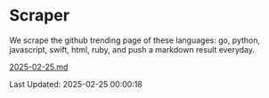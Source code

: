 # Scraper

We scrape the github trending page of these languages: go, python, javascript, swift, html, ruby, and push a markdown result everyday.

[2025-02-25.md](https://github.com/henson/Scraper/blob/master/2025-02-25.md)

Last Updated: 2025-02-25 00:00:18